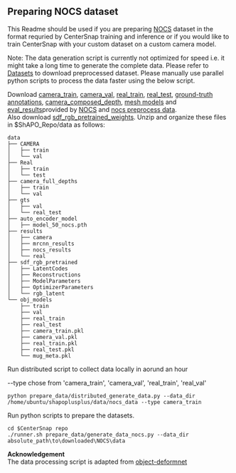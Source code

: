 ## Preparing NOCS dataset<br>

This Readme should be used if you are preparing [NOCS](https://github.com/hughw19/NOCS_CVPR2019) dataset in the format requried by CenterSnap training and inference or if you would like to train CenterSnap with your custom dataset on a custom camera model.

Note: The data generation script is currently not optimized for speed i.e. it might take a long time to generate the complete data. Please refer to [Datasets](https://github.com/zubair-irshad/CenterSnap/#-dataset) to download preprocessed dataset. Please manually use parallel python scripts to process the data faster using the below script. 


Download [camera_train](http://download.cs.stanford.edu/orion/nocs/camera_train.zip), [camera_val](http://download.cs.stanford.edu/orion/nocs/camera_val25K.zip),
[real_train](http://download.cs.stanford.edu/orion/nocs/real_train.zip), [real_test](http://download.cs.stanford.edu/orion/nocs/real_test.zip),
[ground-truth annotations](http://download.cs.stanford.edu/orion/nocs/gts.zip),
[camera_composed_depth](http://download.cs.stanford.edu/orion/nocs/camera_composed_depth.zip), [mesh models](http://download.cs.stanford.edu/orion/nocs/obj_models.zip) and [eval_results](https://drive.google.com/file/d/1p72NdY4Bie_sra9U8zoUNI4fTrQZdbnc/view?usp=sharing)provided by [NOCS](https://github.com/hughw19/NOCS_CVPR2019) and [nocs preprocess data](https://www.dropbox.com/s/8im9fzopo71h6yw/nocs_preprocess.tar.gz?dl=1).<br/>
Also download [sdf_rgb_pretrained_weights](https://www.dropbox.com/s/929kz7zuxw8jajy/sdf_rgb_pretrained.tar.xz?dl=1). 
Unzip and organize these files in $ShAPO_Repo/data as follows:
```
data
├── CAMERA
│   ├── train
│   └── val
├── Real
│   ├── train
│   └── test
├── camera_full_depths
│   ├── train
│   └── val
├── gts
│   ├── val
│   └── real_test
├── auto_encoder_model
│   ├── model_50_nocs.pth
├── results
│   ├── camera
│   ├── mrcnn_results
│   ├── nocs_results
│   └── real
├── sdf_rgb_pretrained
│   ├── LatentCodes
│   ├── Reconstructions
│   ├── ModelParameters
│   ├── OptimizerParameters
│   └── rgb_latent
└── obj_models
    ├── train
    ├── val
    ├── real_train
    ├── real_test
    ├── camera_train.pkl
    ├── camera_val.pkl
    ├── real_train.pkl
    ├── real_test.pkl
    └── mug_meta.pkl

```
Run distributed script to collect data locally in aorund an hour

--type chose from 'camera_train', 'camera_val', 'real_train', 'real_val'
```
python prepare_data/distributed_generate_data.py --data_dir /home/ubuntu/shapoplusplus/data/nocs_data --type camera_train
```

Run python scripts to prepare the datasets.

```
cd $CenterSnap repo
./runner.sh prepare_data/generate_data_nocs.py --data_dir absolute_path\to\downloaded\NOCS\data
```

**Acknowledgement**<br>
The data processing script is adapted from [object-deformnet](https://github.com/mentian/object-deformnet)

